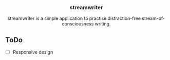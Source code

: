 <br />

<div align="center">
<h3 align="center">streamwriter</h3>

  <p align="center">
    streamwriter is a simple application to practise distraction-free stream-of-consciousness writing.
  </p>
</div>

## ToDo

- [ ] Responsive design
